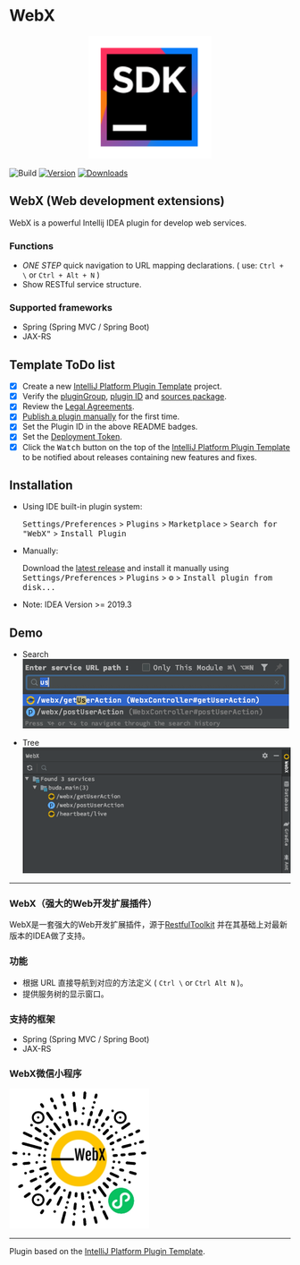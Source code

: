 # WebX
<div align="center">
    <a href="https://plugins.jetbrains.com/plugin/16053-webx">
        <img src="./src/main/resources/META-INF/pluginIcon.svg" width="220" height="220" alt="logo"/>
    </a>
</div>

![Build](https://github.com/aborn/WebX/workflows/Build/badge.svg)
[![Version](https://img.shields.io/jetbrains/plugin/v/16053-webx.svg)](https://plugins.jetbrains.com/plugin/16053-webx)
[![Downloads](https://img.shields.io/jetbrains/plugin/d/16053-webx.svg)](https://plugins.jetbrains.com/plugin/16053-webx)

## WebX (Web development extensions) 
<!-- Plugin description -->
WebX is a powerful Intellij IDEA plugin for develop web services.
<!-- Plugin description end -->

### Functions
* *ONE STEP* quick navigation to URL mapping declarations.
( use: `Ctrl + \` or `Ctrl + Alt + N` ) 
* Show RESTful service structure.

### Supported frameworks
* Spring (Spring MVC / Spring Boot)   
* JAX-RS 
 
## Template ToDo list
- [x] Create a new [IntelliJ Platform Plugin Template][template] project.
- [x] Verify the [pluginGroup](/gradle.properties), [plugin ID](/src/main/resources/META-INF/plugin.xml) and [sources package](/src/main/kotlin).
- [x] Review the [Legal Agreements](https://plugins.jetbrains.com/docs/marketplace/legal-agreements.html).
- [x] [Publish a plugin manually](https://plugins.jetbrains.com/docs/intellij/publishing-plugin.html?from=IJPluginTemplate) for the first time.
- [x] Set the Plugin ID in the above README badges.
- [x] Set the [Deployment Token](https://plugins.jetbrains.com/docs/marketplace/plugin-upload.html).
- [x] Click the <kbd>Watch</kbd> button on the top of the [IntelliJ Platform Plugin Template][template] to be notified about releases containing new features and fixes.

## Installation

- Using IDE built-in plugin system:
  
  <kbd>Settings/Preferences</kbd> > <kbd>Plugins</kbd> > <kbd>Marketplace</kbd> > <kbd>Search for "WebX"</kbd> >
  <kbd>Install Plugin</kbd>
  
- Manually:

  Download the [latest release](https://github.com/aborn/WebX/releases/latest) and install it manually using
  <kbd>Settings/Preferences</kbd> > <kbd>Plugins</kbd> > <kbd>⚙️</kbd> > <kbd>Install plugin from disk...</kbd>

- Note: IDEA Version >= 2019.3

## Demo

* Search  
![](src/main/resources/images/webx_search.png)

* Tree  
![](src/main/resources/images/webx_tree.png)

---

### WebX（强大的Web开发扩展插件）
WebX是一套强大的Web开发扩展插件，源于[RestfulToolkit](https://github.com/mrmanzhaow/RestfulToolkit) 并在其基础上对最新版本的IDEA做了支持。

### 功能
* 根据 URL 直接导航到对应的方法定义 ( `Ctrl \` or `Ctrl Alt N` )。
* 提供服务树的显示窗口。

### 支持的框架
* Spring (Spring MVC / Spring Boot)   
* JAX-RS 

### WebX微信小程序
<img src="src/main/resources/images/wechat_430.jpg" alt="WebX微信小程序" style="width:250px;height:250px"/>

---
Plugin based on the [IntelliJ Platform Plugin Template][template].

[template]: https://github.com/JetBrains/intellij-platform-plugin-template
